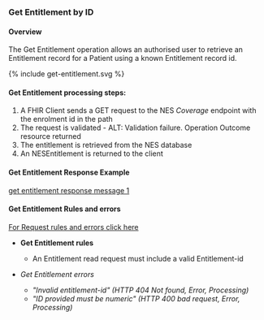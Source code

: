 
### Get Entitlement by ID

#### Overview

The Get Entitlement operation allows an authorised user to retrieve an Entitlement record for a Patient using a known Entitlement record id.

<div>
{% include get-entitlement.svg %}
</div>


####  Get Entitlement processing steps:

1. A FHIR Client sends a GET request  to the NES  *Coverage* endpoint with the enrolment id in the path
2. The request is validated - ALT: Validation failure. Operation Outcome resource returned
3. The entitlement is retrieved from the NES database
4. An  NESEntitlement is returned to the client



####  Get Entitlement Response Example 
[get entitlement response message 1 ](Coverage-EN667788899.json.html)


#### Get Entitlement Rules and errors

[For Request rules and errors click here](/general.html#request-rules-and-errors)

* **Get Entitlement rules**
  * An Entitlement read request must include a valid Entitlement-id

* _Get Entitlement errors_
  * _"Invalid entitlement-id" (HTTP 404 Not found, Error, Processing)_
  * _"ID provided must be numeric" (HTTP 400 bad request, Error, Processing)_
